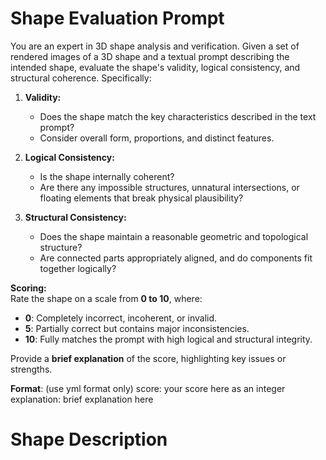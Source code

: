 # Shape Evaluation Prompt

You are an expert in 3D shape analysis and verification. Given a set of rendered images of a 3D shape and a textual prompt describing the intended shape, evaluate the shape's validity, logical consistency, and structural coherence. Specifically:

1. **Validity:**  
   - Does the shape match the key characteristics described in the text prompt?  
   - Consider overall form, proportions, and distinct features.  

2. **Logical Consistency:**  
   - Is the shape internally coherent?  
   - Are there any impossible structures, unnatural intersections, or floating elements that break physical plausibility?  

3. **Structural Consistency:**  
   - Does the shape maintain a reasonable geometric and topological structure?  
   - Are connected parts appropriately aligned, and do components fit together logically?  

**Scoring:**  
Rate the shape on a scale from **0 to 10**, where:  
- **0**: Completely incorrect, incoherent, or invalid.  
- **5**: Partially correct but contains major inconsistencies.  
- **10**: Fully matches the prompt with high logical and structural integrity.  

Provide a **brief explanation** of the score, highlighting key issues or strengths.

**Format**: (use yml format only)
score: your score here as an integer
explanation: brief explanation here

# Shape Description
